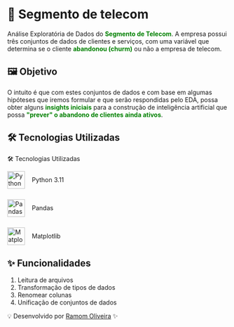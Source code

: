 # 📌 Segmento de telecom

Análise Exploratória de Dados do <span  style="color:green; font-weight: bold;">Segmento de Telecom</span>. A empresa possui três conjuntos de dados de clientes e serviços, com uma variável que determina se o cliente <span  style="color:green; font-weight: bold;">abandonou (churm)</span> ou não a empresa de telecom.

## 🖼 Objetivo

O intuito é que com estes conjuntos de dados e com base em algumas hipóteses que iremos formular e que serão respondidas pelo EDA, possa obter alguns <span  style="color:green; font-weight: bold;">insights iniciais</span> para a construção de inteligência artificial que possa <span  style="color:green; font-weight: bold;">"prever" o abandono de clientes ainda ativos</span>.

## 🛠 Tecnologias Utilizadas

🛠 Tecnologias Utilizadas

<div style="display: flex; align-items: center; gap: 16px">
<img src="https://cdn.jsdelivr.net/gh/devicons/devicon/icons/python/python-original.svg" alt="Python" width="40"/> <span>Python 3.11</span>  
</div>

<div style="display: flex; align-items: center; gap: 16px; margin: 24px 0">
<img src="https://cdn.jsdelivr.net/gh/devicons/devicon/icons/pandas/pandas-original.svg" alt="Pandas" width="40"/> <span>Pandas</span>  
</div>

<div style="display: flex; align-items: center; gap: 16px">
<img src="https://upload.wikimedia.org/wikipedia/commons/8/84/Matplotlib_icon.svg" alt="Matplotlib" width="40"/> <span>Matplotlib</span>  
</div>

## ✨ Funcionalidades

01. Leitura de arquivos
2.  Transformação de tipos de dados
3.  Renomear colunas
4.  Unificação de conjuntos de dados


💡 Desenvolvido por [Ramom Oliveira](https://github.com/ramomOliveira) ✨
